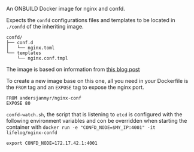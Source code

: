 An ONBUILD Docker image for nginx and confd.

Expects the `confd` configurations files and templates to be located in
`./confd` of the inheriting image.

```
confd/
├── conf.d
│   └── nginx.toml
└── templates
    └── nginx.conf.tmpl
```

The image is based on information from [this blog post](https://www.digitalocean.com/community/tutorials/how-to-use-confd-and-etcd-to-dynamically-reconfigure-services-in-coreos)

To create a new image base on this one, all you need in your Dockerfile is
the `FROM` tag and an `EXPOSE` tag to expose the nginx port.

```
FROM andersjanmyr/nginx-conf
EXPOSE 80
```

`confd-watch.sh`, the script that is listening to `etcd` is configured with the
following environment variables and con be overridden when starting the
container with `docker run -e "CONFD_NODE=$MY_IP:4001" -it lifelog/nginx-confd`

```
export CONFD_NODE=172.17.42.1:4001
```
